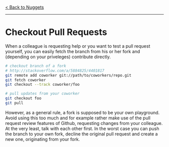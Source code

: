 [< Back to Nuggets](readme.md)

---

# Checkout Pull Requests

When a colleague is requesting help or you want to test a pull request yourself, you can easily fetch the branch from his or her fork and (depending on your priveleges) contribute directly.

```sh
# checkout branch of a fork
# http://stackoverflow.com/a/5884825/4401817
git remote add coworker git://path/to/coworkers/repo.git
git fetch coworker
git checkout --track coworker/foo

# pull updates from your coworker
git checkout foo
git pull
```

However, as a general rule, a fork is supposed to be your own playground. Avoid using this too much and for example rather make use of the pull request review features of Github, requesting changes from your colleague. At the very least, talk with each other first. In the worst case you can push the branch to your own fork, decline the original pull request and create a new one, originating from your fork.
